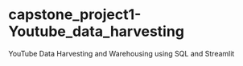 # capstone_project1-Youtube_data_harvesting
YouTube Data Harvesting and Warehousing using SQL and Streamlit
